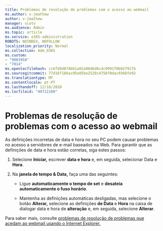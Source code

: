 ```yaml
---
title: Problemas de resolução de problemas com o acesso ao webmail
ms.author: v-jmathew
author: v-jmathew
manager: scotv
ms.audience: Admin
ms.topic: article
ms.service: o365-administration
ROBOTS: NOINDEX, NOFOLLOW
localization_priority: Normal
ms.collection: Adm_O365
ms.custom:
- "9003958"
- "7014"
ms.openlocfilehash: cc6fd9d874bb1a02a98d6d6c4c9991f0b02f91fb
ms.sourcegitcommit: 77d16f186ac95e85be2528c4756f0dac9368fe92
ms.translationtype: MT
ms.contentlocale: pt-PT
ms.lasthandoff: 12/18/2020
ms.locfileid: "49722160"
---
```

# <a name="troubleshoot-problems-with-accessing-webmail"></a>Problemas de resolução de problemas com o acesso ao webmail

As definições incorretas de data e hora no seu PC podem causar problemas no acesso a servidores de e-mail baseados na Web. Para garantir que as definições de data e hora estão corretas, siga estes passos:

1. Selecione **Iniciar,** escrever **data e hora** e, em seguida, selecionar Data e **Hora**.
2. Na **janela de tempo & Data,** faça uma das seguintes:

    - Ligue **automaticamente o tempo de set** e **desateia automaticamente o fuso horário**.

    - Mantenha as definições automáticas desligadas, mas selecione o botão **Alterar,** selecione as definições **de Data** e **Hora** na caixa de dialogar data e hora de **alteração** e, em seguida, selecione **Alterar**.

Para saber mais, consulte [problemas de resolução de problemas que acedam ao webmail usando o Internet Explorer.](https://go.microsoft.com/fwlink/?linkid=2139414)
